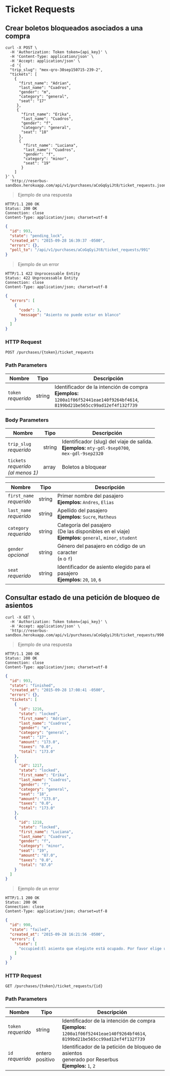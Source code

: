 # Ticket Requests

## Crear boletos bloqueados asociados a una compra

```shell
curl -X POST \
  -H 'Authorization: Token token={api_key}' \
  -H 'Content-Type: application/json' \
  -H 'Accept: application/json' \
  -d '{
  "trip_slug": "mex-qro-30sep150715-239-2",
  "tickets": [
    {
      "first_name": "Adrian",
      "last_name": "Cuadros",
      "gender": "m",
      "category": "general",
      "seat": "17"
     },
     {
       "first_name": "Erika",
       "last_name": "Cuadros",
       "gender": "f",
       "category": "general",
       "seat": "18"
      },
      {
        "first_name": "Luciana",
        "last_name": "Cuadros",
        "gender": "f",
        "category": "minor",
        "seat": "19"
       }
    ]
}' \
  'http://reserbus-sandbox.herokuapp.com/api/v1/purchases/aCoGqGyiJt8/ticket_requests.json'
```

> Ejemplo de una respuesta

```
HTTP/1.1 200 OK
Status: 200 OK
Connection: close
Content-Type: application/json; charset=utf-8
```

```json
{
  "id": 993,
  "state": "pending_lock",
  "created_at": "2015-09-28 16:39:37 -0500",
  "errors": {},
  "poll_to": "/api/v1/purchases/aCoGqGyiJt8/ticket_requests/991"
}
```

> Ejemplo de un error

```
HTTP/1.1 422 Unprocessable Entity
Status: 422 Unprocessable Entity
Connection: close
Content-Type: application/json; charset=utf-8
```

```json
{
  "errors": [
    {
      "code": 3,
      "message": "Asiento no puede estar en blanco"
    }
  ]
}
```

### HTTP Request

`POST /purchases/{token}/ticket_requests`

### Path Parameters

Nombre | Tipo | Descripción
--- | --- | ---
`token`<br>*requerido* | string | Identificador de la intención de compra <br>**Ejemplos:** `1200a1f06f52441eae140f9264bf4614`, `8199bd21be565cc99ad12ef4f132f739`

### Body Parameters

Nombre | Tipo | Descripción
--- | --- | ---
`trip_slug`<br>*requerido* | string | Identificador (slug) del viaje de salida.  <br>**Ejemplos:** `mty-gdl-9sep0700`,<br>`mex-gdl-9sep2320`
`tickets`<br>*requerido*<br>*(al menos 1)* | array | Boletos a bloquear

Nombre | Tipo | Descripción
--- | --- | ---
`first_name`<br>*requerido* | string | Primer nombre del pasajero <br>**Ejemplos:** `Andres`, `Elias`
`last_name`<br>*requerido* | string | Apellido del pasajero<br>**Ejemplos:** `Sucre`, `Matheus`
`category`<br>*requerido* | string | Categoría del pasajero<br>(De las disponibles en el viaje) <br>**Ejemplos:** `general`, `minor`, `student`
`gender`<br>*opcional* | string | Género del pasajero en código de un caracter<br>(`m` o `f`)
`seat`<br>*requerido* | string | Identificador de asiento elegido para el pasajero <br>**Ejemplos:** `20`, `10`, `6`

## Consultar estado de una petici&oacute;n de bloqueo de asientos

```shell
curl -X GET \
  -H 'Authorization: Token token={api_key}' \
  -H 'Accept: application/json' \
  'http://reserbus-sandbox.herokuapp.com/api/v1/purchases/aCoGqGyiJt8/ticket_requests/990.json'
```

> Ejemplo de una respuesta

```
HTTP/1.1 200 OK
Status: 200 OK
Connection: close
Content-Type: application/json; charset=utf-8
```

```json
{
  "id": 993,
  "state": "finished",
  "created_at": "2015-09-28 17:08:41 -0500",
  "errors": {},
  "tickets": [
    {
      "id": 1216,
      "state": "locked",
      "first_name": "Adrian",
      "last_name": "Cuadros",
      "gender": "m",
      "category": "general",
      "seat": "17",
      "amount": "173.0",
      "taxes": "0.0",
      "total": "173.0"
    },
    {
      "id": 1217,
      "state": "locked",
      "first_name": "Erika",
      "last_name": "Cuadros",
      "gender": "f",
      "category": "general",
      "seat": "18",
      "amount": "173.0",
      "taxes": "0.0",
      "total": "173.0"
    },
    {
      "id": 1218,
      "state": "locked",
      "first_name": "Luciana",
      "last_name": "Cuadros",
      "gender": "f",
      "category": "minor",
      "seat": "19",
      "amount": "87.0",
      "taxes": "0.0",
      "total": "87.0"
    }
  ]
}
```

> Ejemplo de un error

```
HTTP/1.1 200 OK
Status: 200 OK
Connection: close
Content-Type: application/json; charset=utf-8
```

```json
{
  "id": 990,
  "state": "failed",
  "created_at": "2015-09-28 16:21:56 -0500",
  "errors": {
    "state": [
      "occupied:El asiento que elegiste está ocupado. Por favor elige un asiento diferente"
    ]
  }
}
```

### HTTP Request

`GET /purchases/{token}/ticket_requests/{id}`

### Path Parameters

Nombre | Tipo | Descripción
--- | --- | ---
`token`<br>*requerido* | string | Identificador de la intención de compra <br>**Ejemplos:** `1200a1f06f52441eae140f9264bf4614`, `8199bd21be565cc99ad12ef4f132f739`
`id`<br>*requerido* | entero positivo | Identificador de la petición de bloqueo de asientos <br> generado por Reserbus <br>**Ejemplos:** `1`, `2`
